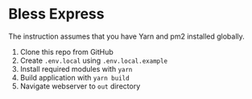 # Bless Express

The instruction assumes that you have Yarn and pm2 installed globally.

1. Clone this repo from GitHub
2. Create `.env.local` using `.env.local.example`
3. Install required modules with `yarn`
4. Build application with `yarn build`
5. Navigate webserver to `out` directory

